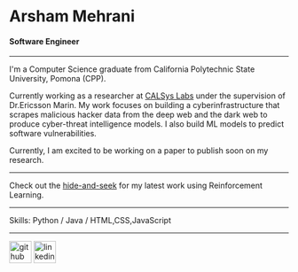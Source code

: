 # Arsham Mehrani
#### Software Engineer
---
I'm a Computer Science graduate from California Polytechnic State University, Pomona (CPP). 

Currently working as a researcher at <a href='https://www.cpp.edu/faculty/santanamarin/projects.shtml' target="_blank">CALSys Labs</a> under the supervision of Dr.Ericsson Marin. My work focuses on building a cyberinfrastructure that scrapes malicious hacker data from the deep web and the dark web to produce cyber-threat intelligence models. I also build ML models to predict software vulnerabilities. 

Currently, I am excited to be working on a paper to publish soon on my research.

---
Check out the <a href='https://github.com/Arsham1024/hide-and-seek' target="_blank">hide-and-seek</a> for my latest work using Reinforcement Learning.

---
Skills: Python / Java / HTML,CSS,JavaScript

---
[<img src='https://cdn.jsdelivr.net/npm/simple-icons@3.0.1/icons/github.svg' alt='github' height='40'>](https://github.com/Arsham1024)  [<img src='https://cdn.jsdelivr.net/npm/simple-icons@3.0.1/icons/linkedin.svg' alt='linkedin' height='40'>](https://www.linkedin.com/in/arsham-mehrani/)  


<!--
**Arsham1024/Arsham1024** is a ✨ _special_ ✨ repository because its `README.md` (this file) appears on your GitHub profile.

Here are some ideas to get you started:

- 🔭 I’m currently working on ...
- 🌱 I’m currently learning ...
- 👯 I’m looking to collaborate on ...
- 🤔 I’m looking for help with ...
- 💬 Ask me about ...
- 📫 How to reach me: ...
- 😄 Pronouns: ...
- ⚡ Fun fact: ...
-->
